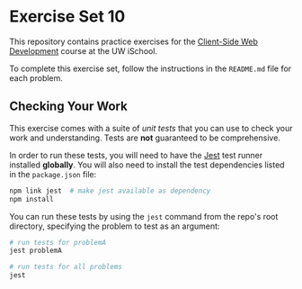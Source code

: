 # Exercise Set 10

This repository contains practice exercises for the [Client-Side Web Development](https://canvas.uw.edu/courses/1118282) course at the UW iSchool.

To complete this exercise set, follow the instructions in the `README.md` file for each problem.

## Checking Your Work
This exercise comes with a suite of _unit tests_ that you can use to check your work and understanding. Tests are **not** guaranteed to be comprehensive.

In order to run these tests, you will need to have the [Jest](https://facebook.github.io/jest/) test runner installed **globally**. You will also need to install the test dependencies listed in the `package.json` file:

```bash
npm link jest  # make jest available as dependency
npm install
```

You can run these tests by using the `jest` command from the repo's root directory, specifying the problem to test as an argument:

```bash
# run tests for problemA
jest problemA

# run tests for all problems
jest
```
